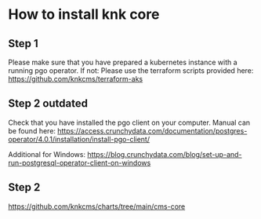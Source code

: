 # How to install knk core

## Step 1
Please make sure that you have prepared a kubernetes instance with a running pgo operator.
If not: Please use the terraform scripts provided here: https://github.com/knkcms/terraform-aks


## Step 2 outdated
Check that you have installed the pgo client on your computer.
Manual can be found here: https://access.crunchydata.com/documentation/postgres-operator/4.0.1/installation/install-pgo-client/

Additional for Windows: https://blog.crunchydata.com/blog/set-up-and-run-postgresql-operator-client-on-windows

## Step 2 

https://github.com/knkcms/charts/tree/main/cms-core